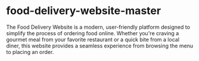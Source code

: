 # food-delivery-website-master
The Food Delivery Website is a modern, user-friendly platform designed to simplify the process of ordering food online. Whether you're craving a gourmet meal from your favorite restaurant or a quick bite from a local diner, this website provides a seamless experience from browsing the menu to placing an order.
